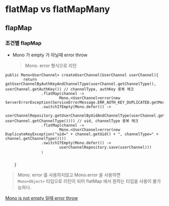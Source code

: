 # flatMap vs flatMapMany

## flapMap

### 조건별 flapMap

- Mono 가 empty 가 아닐때 error throw
  
  > Mono.<E> error
  > 형식으로 리턴

```
public Mono<UserChannel> createUserChannel(UserChannel userChannel){
        return getUserChannelByAuthKeyAndChannelType(userChannel.getChannelType(), userChannel.getAuthKey()) // channelType, authKey 중복 체크
                .flatMap(channel -> 
                        Mono.<UserChannel>error(new ServerErrorException(ServiceErrorMessage.ERR_AUTH_KEY_DUPLICATED.getMessage())))
                .switchIfEmpty(Mono.defer(() -> 
                        userChannelRepository.getUserChannelByUidAndChannelType(userChannel.getUid(), userChannel.getChannelType()))) // uid, channelType 중복 체크
                .flatMap(channel -> 
                        Mono.<UserChannel>error(new DuplicateKeyException("uid=" + channel.getUid() + ", channelType=" + channel.getChannelType())))
                .switchIfEmpty(Mono.defer(() -> 
                        userChannelRepository.save(userChannel)))
                ;


    }
```

> Mono.<E> error 를 사용하지않고 Mono.error 을 사용하면 <br>
> `Mono<Object>` 타입으로 리턴이 되어 flatMap 에서 원하는 타입을 사용이 불가능하다.

[Mono is not empty 일때 error throw ](https://stackoverflow.com/questions/58127132/how-to-perform-an-action-only-if-the-mono-is-empty-and-throw-an-error-if-not-emp)
